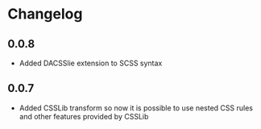 # Changelog

## 0.0.8

- Added DACSSlie extension to SCSS syntax

## 0.0.7

- Added CSSLib transform so now it is possible to use nested CSS rules and other features provided by CSSLib

